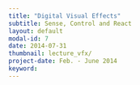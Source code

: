 ```yaml
---
title: "Digital Visual Effects"
subtitle: Sense, Control and React
layout: default
modal-id: 7
date: 2014-07-31
thumbnail: lecture_vfx/
project-date: Feb. - June 2014
keyword: 
---
```

<!-- CSIE 7694 Digital Visual Effects -->

<!-- TBD -->